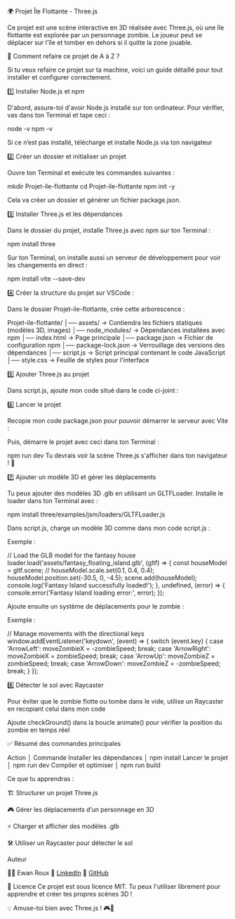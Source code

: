 🌍 Projet Île Flottante - Three.js

Ce projet est une scène interactive en 3D réalisée avec Three.js, où une île flottante est explorée par un personnage zombie. Le joueur peut se déplacer sur l'île et tomber en dehors si il quitte la zone jouable.

🔧 Comment refaire ce projet de A à Z ?

Si tu veux refaire ce projet sur ta machine, voici un guide détaillé pour tout installer et configurer correctement.

1️⃣ Installer Node.js et npm

D'abord, assure-toi d'avoir Node.js installé sur ton ordinateur. Pour vérifier, vas dans ton Terminal et tape ceci :

node -v
npm -v

Si ce n’est pas installé, télécharge et installe Node.js via ton navigateur 

2️⃣ Créer un dossier et initialiser un projet

Ouvre ton Terminal et exécute les commandes suivantes :

mkdir Projet-ile-flottante
cd Projet-ile-flottante
npm init -y

Cela va créer un dossier et générer un fichier package.json.

3️⃣ Installer Three.js et les dépendances

Dans le dossier du projet, installe Three.js avec npm sur ton Terminal :

npm install three

Sur ton Terminal, on installe aussi un serveur de développement pour voir les changements en direct :

npm install vite --save-dev

4️⃣ Créer la structure du projet sur VSCode : 

Dans le dossier Projet-ile-flottante, crée cette arborescence :

Projet-ile-flottante/
│── assets/            → Contiendra les fichiers statiques (modèles 3D, images)
│── node_modules/      → Dépendances installées avec npm
│── index.html         → Page principale
│── package.json       → Fichier de configuration npm
│── package-lock.json  → Verrouillage des versions des dépendances
│── script.js          → Script principal contenant le code JavaScript
│── style.css          → Feuille de styles pour l'interface

5️⃣ Ajouter Three.js au projet

Dans script.js, ajoute mon code situé dans le code ci-joint :

6️⃣ Lancer le projet

Recopie mon code package.json pour pouvoir démarrer le serveur avec Vite :

Puis, démarre le projet avec ceci dans ton Terminal :

npm run dev
Tu devrais voir la scène Three.js s'afficher dans ton navigateur ! 🚀

7️⃣ Ajouter un modèle 3D et gérer les déplacements

Tu peux ajouter des modèles 3D .glb en utilisant un GLTFLoader. Installe le loader dans ton Terminal avec :

npm install three/examples/jsm/loaders/GLTFLoader.js

Dans script.js, charge un modèle 3D comme dans mon code script.js :

Exemple : 

// Load the GLB model for the fantasy house
loader.load('assets/fantasy_floating_island.glb', (gltf) => {
    const houseModel = gltf.scene;
    // houseModel.scale.set(0.1, 0.4, 0.4);  
    houseModel.position.set(-30.5, 0, -4.5);
    scene.add(houseModel);
    console.log('Fantasy Island successfully loaded!');
}, undefined, (error) => {
    console.error('Fantasy Island loading error:', error);
});

Ajoute ensuite un système de déplacements pour le zombie :

Exemple : 

// Manage movements with the directional keys
window.addEventListener('keydown', (event) => {
    switch (event.key) {
        case 'ArrowLeft':
            moveZombieX = -zombieSpeed; 
            break;
        case 'ArrowRight':
            moveZombieX = zombieSpeed; 
            break;
        case 'ArrowUp':
            moveZombieZ = zombieSpeed; 
            break;
        case 'ArrowDown':
            moveZombieZ = -zombieSpeed; 
            break;
    }
});

8️⃣ Détecter le sol avec Raycaster

Pour éviter que le zombie flotte ou tombe dans le vide, utilise un Raycaster en recopiant celui dans mon code

Ajoute checkGround() dans la boucle animate() pour vérifier la position du zombie en temps réel

✅ Résumé des commandes principales

Action	                     │     Commande
Installer les dépendances	 │     npm install
Lancer le projet	         │     npm run dev
Compiler et optimiser	     │     npm run build

Ce que tu apprendras : 

🏗️ Structurer un projet Three.js

🎮 Gérer les déplacements d’un personnage en 3D

⚡ Charger et afficher des modèles .glb

🛠️ Utiliser un Raycaster pour détecter le sol

Auteur

👨‍💻 Ewan Roux
🔗 [LinkedIn](https://www.linkedin.com/in/ewan-roux-a737922a4/)
📌 [GitHub](https://github.com/EwanROUX/Projet-ile-flottante/edit/master/README.md)

📜 Licence
Ce projet est sous licence MIT. Tu peux l'utiliser librement pour apprendre et créer tes propres scènes 3D !

💡 Amuse-toi bien avec Three.js ! 🎮🚀

